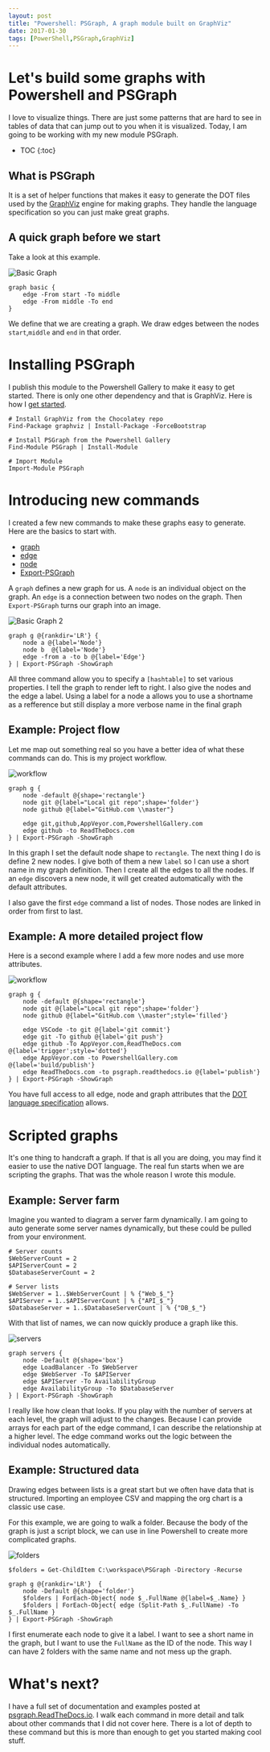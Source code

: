 ```yaml
---
layout: post
title: "Powershell: PSGraph, A graph module built on GraphViz"
date: 2017-01-30
tags: [PowerShell,PSGraph,GraphViz]
---
```


# Let's build some graphs with Powershell and PSGraph

I love to visualize things. There are just some patterns that are hard to see in tables of data that can jump out to you when it is visualized. Today, I am going to be working with my new module PSGraph.

* TOC
{:toc}

## What is PSGraph
It is a set of helper functions that makes it easy to generate the DOT files used by the [GraphViz](http://graphviz.org/) engine for making graphs. They handle the language specification so you can just make great graphs.

## A quick graph before we start

Take a look at this example.

![Basic Graph](/img/firstGraph.png)

    graph basic {
        edge -From start -To middle
        edge -From middle -To end
    } 

We define that we are creating a graph. We draw edges between the nodes `start`,`middle` and `end` in that order. 

# Installing PSGraph
I publish this module to the Powershell Gallery to make it easy to get started. There is only one other dependency and that is GraphViz. Here is how I [get started](http://psgraph.readthedocs.io/en/latest/Quick-Start-Installation-and-Example/).

    # Install GraphViz from the Chocolatey repo
    Find-Package graphviz | Install-Package -ForceBootstrap

    # Install PSGraph from the Powershell Gallery
    Find-Module PSGraph | Install-Module

    # Import Module
    Import-Module PSGraph

# Introducing new commands

I created a few new commands to make these graphs easy to generate. Here are the basics to start with.

* [graph](http://psgraph.readthedocs.io/en/latest/Command-Graph/)
* [edge](http://psgraph.readthedocs.io/en/latest/Command-Edge/)
* [node](http://psgraph.readthedocs.io/en/latest/Command-Node/)
* [Export-PSGraph](http://psgraph.readthedocs.io/en/latest/Command-Export-PSGraph/)

A `graph` defines a new graph for us. A `node` is an individual object on the graph. An `edge` is a connection between two nodes on the graph. Then `Export-PSGraph` turns our graph into an image.

![Basic Graph 2](/img/basic.png)

    graph g @{rankdir='LR'} {
        node a @{label='Node'}
        node b  @{label='Node'}
        edge -from a -to b @{label='Edge'}
    } | Export-PSGraph -ShowGraph 

All three command allow you to specify a `[hashtable]` to set various properties. I tell the graph to render left to right. I also give the nodes and the edge a label. Using a label for a node a allows you to use a shortname as a refference but still display a more verbose name in the final graph

## Example: Project flow
Let me map out something real so you have a better idea of what these commands can do. This is my project workflow.

![workflow](/img/flow.png)

    graph g {
        node -default @{shape='rectangle'}
        node git @{label="Local git repo";shape='folder'}
        node github @{label="GitHub.com \\master"}

        edge git,github,AppVeyor.com,PowershellGallery.com
        edge github -to ReadTheDocs.com
    } | Export-PSGraph -ShowGraph 

In this graph I set the default node shape to `rectangle`. The next thing I do is define 2 new nodes. I give both of them a new `label` so I can use a short name in my graph definition. Then I create all the edges to all the nodes. If an `edge` discovers a new node, it will get created automatically with the default attributes.

I also gave the first `edge` command a list of nodes. Those nodes are linked in order from first to last.

## Example: A more detailed project flow

Here is a second example where I add a few more nodes and use more attributes.
    
![workflow](/img/detailedFlow.png)

    graph g {
        node -default @{shape='rectangle'}
        node git @{label="Local git repo";shape='folder'}
        node github @{label="GitHub.com \\master";style='filled'}

        edge VSCode -to git @{label='git commit'}
        edge git -To github @{label='git push'}
        edge github -To AppVeyor.com,ReadTheDocs.com  @{label='trigger';style='dotted'}
        edge AppVeyor.com -to PowershellGallery.com @{label='build/publish'}
        edge ReadTheDocs.com -to psgraph.readthedocs.io @{label='publish'}
    } | Export-PSGraph -ShowGraph

You have full access to all edge, node and graph attributes that the [DOT language specification](http://graphviz.org/content/attrs) allows.

# Scripted graphs
It's one thing to handcraft a graph. If that is all you are doing, you may find it easier to use the native DOT language. The real fun starts when we are scripting the graphs. That was the whole reason I wrote this module.

## Example: Server farm

Imagine you wanted to diagram a server farm dynamically. I am going to auto generate some server names dynamically, but these could be pulled from your environment. 

    # Server counts
    $WebServerCount = 2
    $APIServerCount = 2
    $DatabaseServerCount = 2

    # Server lists
    $WebServer = 1..$WebServerCount | % {"Web_$_"}
    $APIServer = 1..$APIServerCount | % {"API_$_"}
    $DatabaseServer = 1..$DatabaseServerCount | % {"DB_$_"}

With that list of names, we can now quickly produce a graph like this.

![servers](/img/servers.png)

    graph servers {
        node -Default @{shape='box'}
        edge LoadBalancer -To $WebServer
        edge $WebServer -To $APIServer
        edge $APIServer -To AvailabilityGroup
        edge AvailabilityGroup -To $DatabaseServer
    } | Export-PSGraph -ShowGraph 

I really like how clean that looks. If you play with the number of servers at each level, the graph will adjust to the changes. Because I can provide arrays for each part of the edge command, I can describe the relationship at a higher level. The edge command works out the logic between the individual nodes automatically. 

## Example: Structured data
Drawing edges between lists is a great start but we often have data that is structured. Importing an employee CSV and mapping the org chart is a classic use case.

For this example, we are going to walk a folder. Because the body of the graph is just a script block, we can use in line Powershell to create more complicated graphs.

![folders](/img/folder.png)

    $folders = Get-ChildItem C:\workspace\PSGraph -Directory -Recurse

    graph g @{rankdir='LR'}  {
        node -Default @{shape='folder'}
        $folders | ForEach-Object{ node $_.FullName @{label=$_.Name} }
        $folders | ForEach-Object{ edge (Split-Path $_.FullName) -To $_.FullName }
    } | Export-PSGraph -ShowGraph

I first enumerate each node to give it a label. I want to see a short name in the graph, but I want to use the `FullName` as the ID of the node. This way I can have 2 folders with the same name and not mess up the graph. 

# What's next?

I have a full set of documentation and examples posted at [psgraph.ReadTheDocs.io](http://psgraph.readthedocs.io/en/latest/). I walk each command in more detail and talk about other commands that I did not cover here. There is a lot of depth to these command but this is more than enough to get you started making cool stuff.
